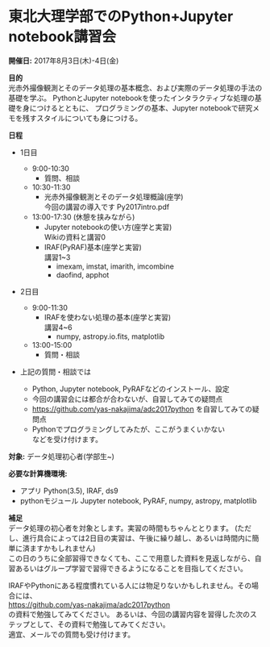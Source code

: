 # 東北大理学部でのPython+Jupyter notebook講習会

**開催日:**
2017年8月3日(木)-4日(金)  

**目的**  
光赤外撮像観測とそのデータ処理の基本概念、および実際のデータ処理の手法の基礎を学ぶ。
PythonとJupyter notebookを使ったインタラクティブな処理の基礎を身につけるとともに、
プログラミングの基本、Jupyter notebookで研究メモを残すスタイルについても身につける。

**日程**
- 1日目  
	- 9:00-10:30
		- 質問、相談  
	- 10:30-11:30
		- 光赤外撮像観測とそのデータ処理概論(座学)  
		今回の講習の導入です
		Py2017intro.pdf
	- 13:00-17:30 (休憩を挟みながら)  
		- Jupyter notebookの使い方(座学と実習)  
		Wikiの資料と講習0
		- IRAF(PyRAF)基本(座学と実習)  
		講習1~3
			- imexam, imstat, imarith, imcombine  
			- daofind, apphot

- 2日目  
	- 9:00-11:30  
		- IRAFを使わない処理の基本(座学と実習)   
		講習4~6
			- numpy, astropy.io.fits, matplotlib
	- 13:00-15:00
		- 質問・相談  

- 上記の質問・相談では  
  - Python, Jupyter notebook, PyRAFなどのインストール、設定
  - 今回の講習会には都合が合わないが、自習してみての疑問点
  - https://github.com/yas-nakajima/adc2017python を自習してみての疑問点
  - Pythonでプログラミングしてみたが、ここがうまくいかない  
  などを受け付けます。

**対象:** データ処理初心者(学部生~)

**必要な計算機環境:** 
- アプリ Python(3.5), IRAF, ds9
- pythonモジュール  Jupyter notebook, PyRAF, numpy, astropy, matplotlib

**補足**  
データ処理の初心者を対象とします。実習の時間もちゃんととります。
(ただし、進行具合によっては2日目の実習は、午後に繰り越し、あるいは時間内に簡単に済ますかもしれません)  
この日のうちに全部習得できなくても、ここで用意した資料を見返しながら、自習あるいはグループ学習で習得できるようになることを目指してください。

IRAFやPythonにある程度慣れている人には物足りないかもしれません。その場合には、  
https://github.com/yas-nakajima/adc2017python  
の資料で勉強してみてください。
あるいは、今回の講習内容を習得した次のステップとして、その資料で勉強してみてください。  
適宜、メールでの質問も受け付けます。


